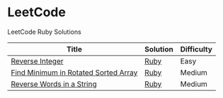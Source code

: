 LeetCode
========

LeetCode Ruby Solutions

| Title | Solution | Difficulty |
| ----- | -------- | ---------- |
|[Reverse Integer](https://oj.leetcode.com/problems/reverse-integer/)| [Ruby](./lib/easy/reverse_integer.rb)|Easy|
|[Find Minimum in Rotated Sorted Array](https://oj.leetcode.com/problems/find-minimum-in-rotated-sorted-array/)| [Ruby](./lib/medium/find_minimum_in_rotated_sorted_array.rb)|Medium|
|[Reverse Words in a String](https://oj.leetcode.com/problems/reverse-words-in-a-string/)| [Ruby](./lib/medium/reverse_words_in_String.rb)|Medium|

